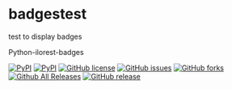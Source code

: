 # badgestest
test to display badges

Python-ilorest-badges

[![PyPI](https://img.shields.io/pypi/pyversions/python-ilorest-library.svg?maxAge=2592000)](https://www.python.org/)
[![PyPI](https://img.shields.io/pypi/dm/python-ilorest-library.svg?maxAge=2592000)](https://pypi.python.org/pypi/python-ilorest-library/1.0.0)
[![GitHub license](https://img.shields.io/badge/license-Apache%202-blue.svg)](https://raw.githubusercontent.com/HewlettPackard/python-ilorest-library/master/LICENSE)
[![GitHub issues](https://img.shields.io/github/issues/HewlettPackard/python-ilorest-library.svg)](https://github.com/HewlettPackard/python-ilorest-library/issues)
[![GitHub forks](https://img.shields.io/github/forks/HewlettPackard/python-ilorest-library.svg)](https://github.com/HewlettPackard/python-ilorest-library/network)
[![Github All Releases](https://img.shields.io/github/downloads/HewlettPackard/python-ilorest-library/total.svg?maxAge=2592000)](https://github.com/HewlettPackard/python-ilorest-library)
[![GitHub release](https://img.shields.io/github/release/HewlettPackard/python-ilorest-library.svg?maxAge=2592000)](https://github.com/HewlettPackard/python-ilorest-library/releases)
